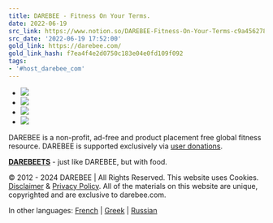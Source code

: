 ```yaml
---
title: DAREBEE - Fitness On Your Terms.
date: 2022-06-19
src_link: https://www.notion.so/DAREBEE-Fitness-On-Your-Terms-c9a4562787c8401097ce075010dd727f
src_date: '2022-06-19 17:52:00'
gold_link: https://darebee.com/
gold_link_hash: f7ea4f4e2d0750c183e04e0fd109f092
tags:
- '#host_darebee_com'
---
```



  

* [![](/../images/socials/insta.png)](https://instagram.com/darebeecom)
* [![](/../images/socials/facebook.png)](https://www.facebook.com/darebees)
* [![](/../images/socials/youtube.png)](https://www.youtube.com/c/Darebees/videos)
* [![](/../images/socials/pinterest.png)](https://www.pinterest.com/darebees)



 DAREBEE is a non-profit, ad-free and product placement free global fitness resource. DAREBEE is supported exclusively via [user donations](/support.html).
   

  

[**DAREBEETS**](https://darebeets.com/) - just like DAREBEE, but with food. 
   

  
 
 © 2012 - 2024 DAREBEE | All Rights Reserved. This website uses Cookies. [Disclaimer](/disclaimer.html) & [Privacy Policy](/privacy). All of the materials on this website are unique, copyrighted and are exclusive to darebee.com. 
 
 
 In other languages: 
 [French](https://darebee.fr/) | 
 [Greek](https://darebee.gr/) | 
 [Russian](https://darebee.net/)